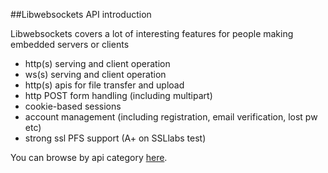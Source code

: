 ##Libwebsockets API introduction

Libwebsockets covers a lot of interesting features for people making embedded servers or clients

 - http(s) serving and client operation
 - ws(s) serving and client operation
 - http(s) apis for file transfer and upload
 - http POST form handling (including multipart)
 - cookie-based sessions
 - account management (including registration, email verification, lost pw etc)
 - strong ssl PFS support (A+ on SSLlabs test)

You can browse by api category <a href="modules.html">here</a>.
